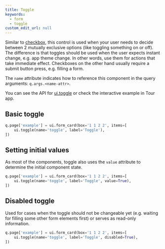 ```yaml
---
title: Toggle
keywords:
  - form
  - toggle
custom_edit_url: null
---
```


Similar to [checkbox](/docs/components/form/checkbox), this control is used when your user
needs to decide between 2 mutually exclusive options (like toggling something on
or off). The difference is that toggles should be used when the user expects instant change, e.g.
app theme change. In other words, use them for actions that take immediate effect. Checkboxes
on the other hand usually require a submit button press, e.g. filling a form.

The `name` attribute indicates how to reference this component in the query arguments: `q.args.<name-attr>`.

You can see the API for [ui.toggle](/docs/api/ui#toggle) or check the interactive example in Tour app.

## Basic toggle

```py
q.page['example'] = ui.form_card(box='1 1 2 2', items=[
    ui.toggle(name='toggle', label='Toggle'),
])
```

## Setting initial values

As most of the components, toggle also uses the `value` attribute to determine the initial
component state.

```py
q.page['example'] = ui.form_card(box='1 1 2 2', items=[
    ui.toggle(name='toggle', label='Toggle', value=True),
])
```

## Disabled toggle

Used for cases when the toggle should not be changeable yet (e.g. waiting for filling some
other form elements first) or serves as read-only information.

```py
q.page['example'] = ui.form_card(box='1 1 2 2', items=[
    ui.toggle(name='toggle', label='Toggle', disabled=True),
])
```
